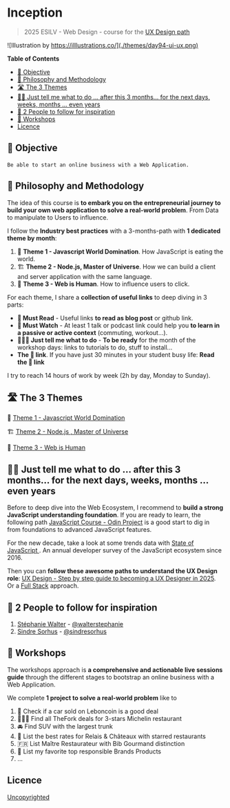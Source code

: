 # Inception

> 2025 ESILV - Web Design - course for the [UX Design path](https://www.esilv.fr/formations/cycle-ingenieur/parcours/parcours-ux-design/)

![Illustration by https://illlustrations.co/](./themes/day94-ui-ux.png)

<!-- START doctoc generated TOC please keep comment here to allow auto update -->
<!-- DON'T EDIT THIS SECTION, INSTEAD RE-RUN doctoc TO UPDATE -->
**Table of Contents**

- [🎯 Objective](#-objective)
- [🎣 Philosophy and Methodology](#-philosophy-and-methodology)
- [🛣️ The 3 Themes](#-the-3-themes)
- [👩‍💻 Just tell me what to do ... after this 3 months... for the next days, weeks, months ... even years](#%E2%80%8D-just-tell-me-what-to-do--after-this-3-months-for-the-next-days-weeks-months--even-years)
- [🌱 2 People to follow for inspiration](#-2-people-to-follow-for-inspiration)
- [📱 Workshops](#-workshops)
- [Licence](#licence)

<!-- END doctoc generated TOC please keep comment here to allow auto update -->


## 🎯 Objective

```
Be able to start an online business with a Web Application.
```

## 🎣 Philosophy and Methodology

The idea of this course is **to embark you on the entrepreneurial journey to build your own web application to solve a real-world problem**. From Data to manipulate to Users to influence. 

I follow the **Industry best practices** with a 3-months-path with **1 dedicated theme by month**:

1. 🏁 **Theme 1 - Javascript World Domination**. How JavaScript is eating the world.
2. 🏗 **Theme 2 - Node.js, Master of Universe**. How we can build a client and server application with the same language.
3. 🧬 **Theme 3 - Web is Human**. How to influence users to click.

For each theme, I share a **collection of useful links** to deep diving in 3 parts:

* **📖 Must Read** - Useful links **to read as blog post** or github link.
* **🍿 Must Watch** - At least 1 talk or podcast link could help you **to learn in a passive or active context** (commuting, workout...).
* **👩🏽‍💻 Just tell me what to do** - **To be ready** for the month of the workshop days: links to tutorials to do, stuff to install...
* **The 🌟 link**. If you have just 30 minutes in your student busy life: **Read the 🌟 link**

I try to reach 14 hours of work by week (2h by day, Monday to Sunday).

## 🛣️ The 3 Themes

🏁 [Theme 1 - Javascript World Domination](./themes/1.md)

🏗 [Theme 2 - Node.js , Master of Universe](./themes/2.md)

🧬 [Theme 3 - Web is Human](./themes/3.md)

## 👩‍💻 Just tell me what to do ... after this 3 months... for the next days, weeks, months ... even years

Before to deep dive into the Web Ecosystem, I recommend to **build a strong JavaScript understanding foundation**.
If you are ready to learn, the following path [JavaScript Course - Odin Project](https://www.theodinproject.com/paths/full-stack-javascript/courses/javascript) is a good start to dig in from foundations to advanced JavaScript features.

For the new decade, take a look at some trends data with [State of JavaScript
](https://stateofjs.com/en-US).
An annual developer survey of the JavaScript ecosystem since 2016.

Then you can **follow these awesome paths to understand the UX Design role**: [UX Design - Step by step guide to becoming a UX Designer in 2025](https://roadmap.sh/ux-design). Or a [Full Stack](https://roadmap.sh/full-stack) approach. 

## 🌱 2 People to follow for inspiration

1. [Stéphanie Walter](https://stephaniewalter.design) - [@walterstephanie](https://x.com/walterstephanie)
2. [Sindre Sorhus](https://sindresorhus.com) - [@sindresorhus](https://x.com/sindresorhus)

## 📱 Workshops

The workshops approach is **a comprehensive and actionable live sessions guide** through the different stages to bootstrap an online business with a Web Application.

We complete **1 project to solve a real-world problem** like to

1. 🚙 Check if a car sold on Leboncoin is a good deal
2. 👨🏽‍🍳 Find all TheFork deals for 3-stars Michelin restaurant
3. 🚘 Find SUV with the largest trunk
4. 🏰 List the best rates for Relais & Châteaux with starred restaurants
5. 🇫🇷 List Maître Restaurateur with Bib Gourmand distinction
6. 👕 List my favorite top responsible Brands Products
7. ...


## Licence

[Uncopyrighted](http://zenhabits.net/uncopyright/)
